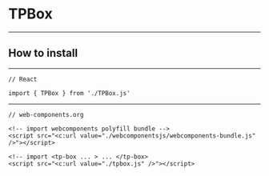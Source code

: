 # TPBox

----

## How to install

----

```
// React

import { TPBox } from './TPBox.js'
```

----

```
// web-components.org

<!-- import webcomponents polyfill bundle -->
<script src="<c:url value="./webcomponentsjs/webcomponents-bundle.js" />"></script>

<!-- import <tp-box ... > ... </tp-box>
<script src="<c:url value="./tpbox.js" />"></script>
```




